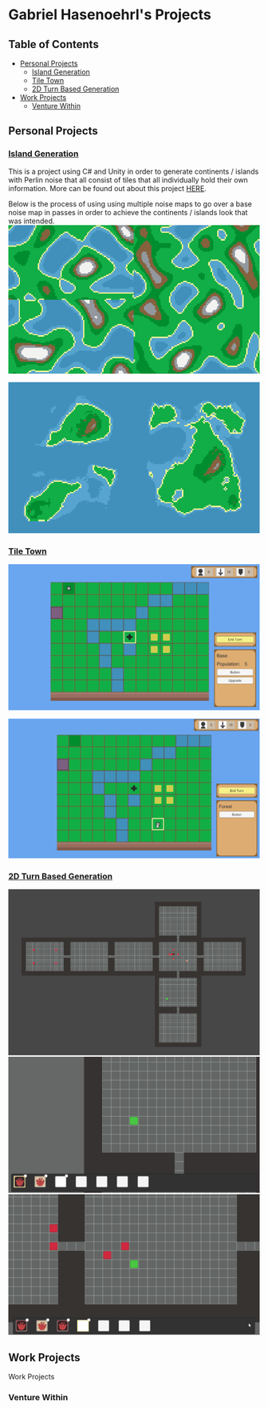 # Gabriel Hasenoehrl's Projects
## Table of Contents
  - [Personal Projects](#personalprojects)
    - [Island Generation](#islandGeneration)
    - [Tile Town](#tileTown)
    - [2D Turn Based Generation](#2dTurnBasedGeneration)
  - [Work Projects](#workprojects)
    - [Venture Within](#venturewithin)
## Personal Projects
### [Island Generation](https://github.com/gabrielhasen/Portfolio/tree/master/(Personal)%20Unity%20Concept%20Projects/(Finished)%20Random%20World%20Generation%20Tiles)
This is a project using C# and Unity in order to generate continents / islands with Perlin noise that all consist of tiles that all individually hold their own information.  More can be found out about this project [HERE](https://github.com/gabrielhasen/Portfolio/tree/master/(Personal)%20Unity%20Concept%20Projects/(Finished)%20Random%20World%20Generation%20Tiles).

Below is the process of using using multiple noise maps to go over a base noise map in passes in order to achieve the continents / islands look that was intended.
![Alt Text](https://github.com/gabrielhasen/Portfolio/blob/master/misc/WorldGeneration.gif)

![Alt Text](https://github.com/gabrielhasen/Portfolio/blob/master/misc/WorldGeneration_Finished.PNG)


### [Tile Town](https://github.com/gabrielhasen/Portfolio/tree/master/(Personal)%20Unity%20Concept%20Projects/(Prototype_Unfinished)%20Tile_TownGame)

![Alt Text](https://github.com/gabrielhasen/Portfolio/blob/master/misc/TileSystem.PNG)

![Alt Text](https://github.com/gabrielhasen/Portfolio/blob/master/misc/TileSystem.gif)

### [2D Turn Based Generation](https://github.com/gabrielhasen/Portfolio/tree/master/(Personal)%20Unity%20Concept%20Projects/(ProtoType)%202D%20Base%20Movement) 
![Alt Text](https://github.com/gabrielhasen/Portfolio/blob/master/misc/2DGrid_Generation.PNG)
![Alt Text](https://github.com/gabrielhasen/Portfolio/blob/master/misc/2DGrid_BasicAbilities.gif)
![Alt Text](https://github.com/gabrielhasen/Portfolio/blob/master/misc/2DGrid_BasicAI.gif)

## Work Projects
Work Projects

### Venture Within
